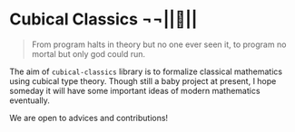 # Cubical Classics ¬¬||🧊||
> From program halts in theory but no one ever seen it,
> to program no mortal but only god could run.

The aim of `cubical-classics` library is to formalize classical mathematics using cubical type theory.
Though still a baby project at present, I hope someday it will have some important ideas of modern mathematics eventually.

We are open to advices and contributions!
